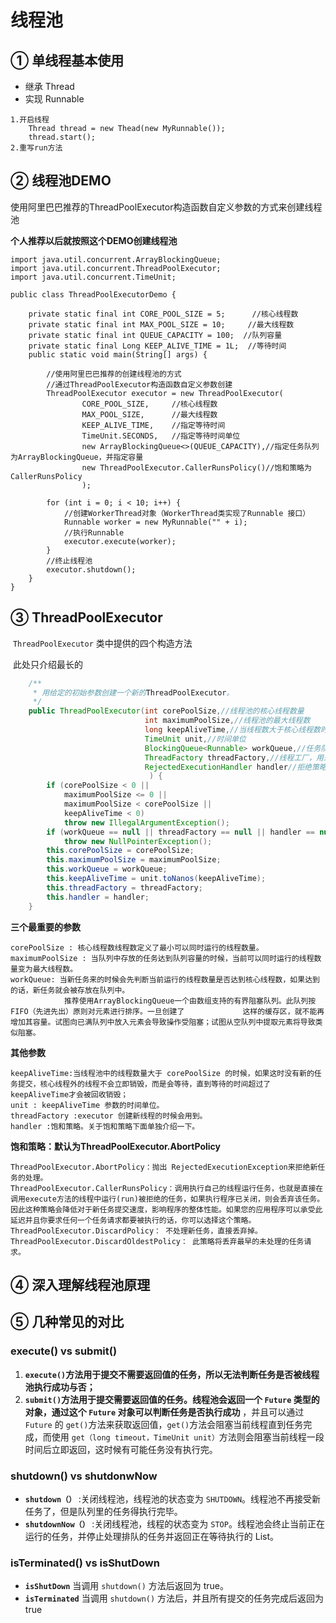 # 线程池



## ① 单线程基本使用

- 继承  Thread
- 实现 Runnable



```
1.开启线程
	Thread thread = new Thead(new MyRunnable());
	thread.start();
2.重写run方法
```



## ② 线程池DEMO

使用阿里巴巴推荐的ThreadPoolExecutor构造函数自定义参数的方式来创建线程池

**个人推荐以后就按照这个DEMO创建线程池**

```
import java.util.concurrent.ArrayBlockingQueue;
import java.util.concurrent.ThreadPoolExecutor;
import java.util.concurrent.TimeUnit;

public class ThreadPoolExecutorDemo {
	
    private static final int CORE_POOL_SIZE = 5;      //核心线程数
    private static final int MAX_POOL_SIZE = 10;	 //最大线程数
    private static final int QUEUE_CAPACITY = 100;	//队列容量
    private static final Long KEEP_ALIVE_TIME = 1L;  //等待时间
    public static void main(String[] args) {

        //使用阿里巴巴推荐的创建线程池的方式
        //通过ThreadPoolExecutor构造函数自定义参数创建
        ThreadPoolExecutor executor = new ThreadPoolExecutor(
                CORE_POOL_SIZE,		//核心线程数
                MAX_POOL_SIZE,		//最大线程数
                KEEP_ALIVE_TIME,	//指定等待时间
                TimeUnit.SECONDS,   //指定等待时间单位
                new ArrayBlockingQueue<>(QUEUE_CAPACITY),//指定任务队列为ArrayBlockingQueue，并指定容量
                new ThreadPoolExecutor.CallerRunsPolicy()//饱和策略为 CallerRunsPolicy	
                );  

        for (int i = 0; i < 10; i++) {
            //创建WorkerThread对象（WorkerThread类实现了Runnable 接口）
            Runnable worker = new MyRunnable("" + i);
            //执行Runnable
            executor.execute(worker);
        }
        //终止线程池
        executor.shutdown();
    }
}

```

## ③ ThreadPoolExecutor

​	`ThreadPoolExecutor` 类中提供的四个构造方法

​	此处只介绍最长的

```java
    /**
     * 用给定的初始参数创建一个新的ThreadPoolExecutor。
     */
    public ThreadPoolExecutor(int corePoolSize,//线程池的核心线程数量
                              int maximumPoolSize,//线程池的最大线程数
                              long keepAliveTime,//当线程数大于核心线程数时，多余的空闲线程存活的最长时间
                              TimeUnit unit,//时间单位
                              BlockingQueue<Runnable> workQueue,//任务队列，用来储存等待执行任务的队列
                              ThreadFactory threadFactory,//线程工厂，用来创建线程，一般默认即可
                              RejectedExecutionHandler handler//拒绝策略，当提交的任务过多而不能及时处理时，我们可以定制策略来处理任务
                               ) {
        if (corePoolSize < 0 ||
            maximumPoolSize <= 0 ||
            maximumPoolSize < corePoolSize ||
            keepAliveTime < 0)
            throw new IllegalArgumentException();
        if (workQueue == null || threadFactory == null || handler == null)
            throw new NullPointerException();
        this.corePoolSize = corePoolSize;
        this.maximumPoolSize = maximumPoolSize;
        this.workQueue = workQueue;
        this.keepAliveTime = unit.toNanos(keepAliveTime);
        this.threadFactory = threadFactory;
        this.handler = handler;
    }

```

**三个最重要的参数**

```
corePoolSize : 核心线程数线程数定义了最小可以同时运行的线程数量。
maximumPoolSize : 当队列中存放的任务达到队列容量的时候，当前可以同时运行的线程数量变为最大线程数。
workQueue: 当新任务来的时候会先判断当前运行的线程数量是否达到核心线程数，如果达到的话，新任务就会被存放在队列中。
			推荐使用ArrayBlockingQueue一个由数组支持的有界阻塞队列。此队列按 FIFO（先进先出）原则对元素进行排序。一旦创建了             这样的缓存区，就不能再增加其容量。试图向已满队列中放入元素会导致操作受阻塞；试图从空队列中提取元素将导致类似阻塞。
```

**其他参数**

```
keepAliveTime:当线程池中的线程数量大于 corePoolSize 的时候，如果这时没有新的任务提交，核心线程外的线程不会立即销毁，而是会等待，直到等待的时间超过了 keepAliveTime才会被回收销毁；
unit : keepAliveTime 参数的时间单位。
threadFactory :executor 创建新线程的时候会用到。
handler :饱和策略。关于饱和策略下面单独介绍一下。
```

**饱和策略：默认为ThreadPoolExecutor.AbortPolicy**

```
ThreadPoolExecutor.AbortPolicy：抛出 RejectedExecutionException来拒绝新任务的处理。   
ThreadPoolExecutor.CallerRunsPolicy：调用执行自己的线程运行任务，也就是直接在调用execute方法的线程中运行(run)被拒绝的任务，如果执行程序已关闭，则会丢弃该任务。因此这种策略会降低对于新任务提交速度，影响程序的整体性能。如果您的应用程序可以承受此延迟并且你要求任何一个任务请求都要被执行的话，你可以选择这个策略。
ThreadPoolExecutor.DiscardPolicy： 不处理新任务，直接丢弃掉。
ThreadPoolExecutor.DiscardOldestPolicy： 此策略将丢弃最早的未处理的任务请求。
```



## ④ 深入理解线程池原理





## ⑤ 几种常见的对比



### execute() vs submit()

1. **`execute()`方法用于提交不需要返回值的任务，所以无法判断任务是否被线程池执行成功与否；**
2. **`submit()`方法用于提交需要返回值的任务。线程池会返回一个 `Future` 类型的对象，通过这个 `Future` 对象可以判断任务是否执行成功** ，并且可以通过 `Future` 的 `get()`方法来获取返回值，`get()`方法会阻塞当前线程直到任务完成，而使用 `get（long timeout，TimeUnit unit）`方法则会阻塞当前线程一段时间后立即返回，这时候有可能任务没有执行完。



### shutdown() vs shutdonwNow

- **`shutdown（）`** :关闭线程池，线程池的状态变为 `SHUTDOWN`。线程池不再接受新任务了，但是队列里的任务得执行完毕。
- **`shutdownNow（）`** :关闭线程池，线程的状态变为 `STOP`。线程池会终止当前正在运行的任务，并停止处理排队的任务并返回正在等待执行的 List。





### isTerminated() vs isShutDown

- **`isShutDown`** 当调用 `shutdown()` 方法后返回为 true。
- **`isTerminated`** 当调用 `shutdown()` 方法后，并且所有提交的任务完成后返回为 true







































































































































































































































































